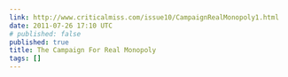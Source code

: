 ```yaml
---
link: http://www.criticalmiss.com/issue10/CampaignRealMonopoly1.html
date: 2011-07-26 17:10 UTC
# published: false
published: true
title: The Campaign For Real Monopoly
tags: []
---
```



